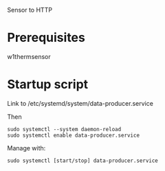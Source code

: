 Sensor to HTTP

# Prerequisites
w1thermsensor

# Startup script
Link to /etc/systemd/system/data-producer.service

Then

    sudo systemctl --system daemon-reload
    sudo systemctl enable data-producer.service

Manage with:

    sudo systemctl [start/stop] data-producer.service
